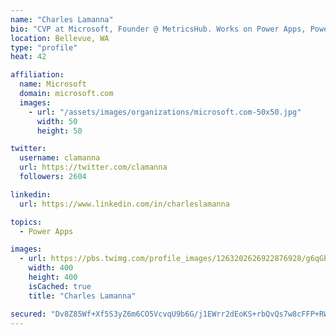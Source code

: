 ```yaml
---
name: "Charles Lamanna"
bio: "CVP at Microsoft, Founder @ MetricsHub. Works on Power Apps, Power Automate, Power Virtual Agent, Common Data Service and Dynamics 365."
location: Bellevue, WA
type: "profile"
heat: 42

affiliation:
  name: Microsoft
  domain: microsoft.com
  images:
    - url: "/assets/images/organizations/microsoft.com-50x50.jpg"
      width: 50
      height: 50

twitter:
  username: clamanna
  url: https://twitter.com/clamanna
  followers: 2604

linkedin:
  url: https://www.linkedin.com/in/charleslamanna

topics:
  - Power Apps

images:
  - url: https://pbs.twimg.com/profile_images/1263202626922876928/g6qGbHZ-_400x400.jpg
    width: 400
    height: 400
    isCached: true
    title: "Charles Lamanna"

secured: "Dv8Z85Wf+Xf5S3yZ6m6CO5VcvqU9b6G/j1EWrr2dEoKS+rbQvQs7w8cFFP+RWP3aRMsNFRT6b8q9SGKS4nWwDyieXHbAgDbQgbrRX3fRo8Qnq82pvJ+CvWDqV2CmfOI3l10wmwVPaDxpY8L5lbWBdumznzs2p9XF37ZsOF6ecoKzQQ7Zqf6fmnQ1KEGe6BjYxfKNo8BBIFyXa2Ch/TuvEBEnNpf9MrAlZMDUlM6aFzUeqxp0zidNDlR7jCe9J4JHBt8N5uqt5YyTcsrwoJasUyOT1J6XkbIa3C5UQ1E/No40/ZDSArkObk6V9YctB7k2A8dPh168Vcr/+edgn7O1Hf/VoL4ouX2Vhyu+Bicc/2lXMH7bCFRjb3Y9BjrQrX+nd7oqGm5EEIhLnOemMuEfpA==;rTvrwrvcJHb7BME3JSp2nw=="
---
```


